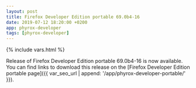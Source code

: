 ```yaml
---
layout: post
title: Firefox Developer Edition portable 69.0b4-16
date: 2019-07-12 18:20:00 +0200
app: phyrox-developer
tags: [phyrox-developer]
---
```

{% include vars.html %}

Release of Firefox Developer Edition portable 69.0b4-16 is now available.<br />
You can find links to download this release on the [Firefox Developer Edition portable page]({{ var_seo_url | append: '/app/phyrox-developer-portable/' }}).